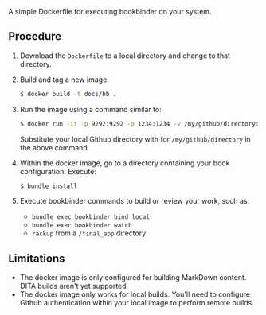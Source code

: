 A simple Dockerfile for executing bookbinder on your system.

## Procedure

1. Download the `Dockerfile` to a local directory and change to that directory.
2. Build and tag a new image:
    ``` bash
    $ docker build -t docs/bb .
    ```
3. Run the image using a command similar to:
    ``` bash
    $ docker run -it -p 9292:9292 -p 1234:1234 -v /my/github/directory:/github docs/bb
    ```

    Substitute your local Github directory with for `/my/github/directory` in the above command.

4. Within the docker image, go to a directory containing your book configuration.  Execute:
    ``` bash
    $ bundle install
    ```

5. Execute bookbinder commands to build or review your work, such as:

    * `bundle exec bookbinder bind local`
    * `bundle exec bookbinder watch`
    * `rackup` from a `/final_app` directory

## Limitations

- The docker image is only configured for building MarkDown content.  DITA builds aren't yet supported.
- The docker image only works for local builds.  You'll need to configure Github authentication within your local image to perform remote builds.

